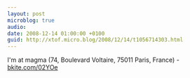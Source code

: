 ```yaml
---
layout: post
microblog: true
audio: 
date: 2008-12-14 01:00:00 +0100
guid: http://xtof.micro.blog/2008/12/14/t1056714303.html
---
```

I'm at magma (74, Boulevard Voltaire, 75011 Paris, France) - [bkite.com/02YOe](http://bkite.com/02YOe)
